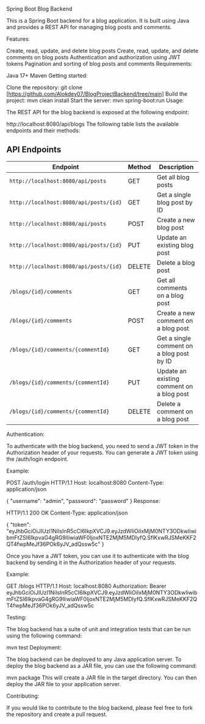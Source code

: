 

Spring Boot Blog Backend

This is a Spring Boot backend for a blog application. It is built using Java and provides a REST API for managing blog posts and comments.

Features:

Create, read, update, and delete blog posts
Create, read, update, and delete comments on blog posts
Authentication and authorization using JWT tokens
Pagination and sorting of blog posts and comments
Requirements:

Java 17+
Maven
Getting started:

Clone the repository:
git clone [https://github.com/Alokdey07/BlogProjectBackend/tree/main]
Build the project:
mvn clean install
Start the server:
mvn spring-boot:run
Usage:

The REST API for the blog backend is exposed at the following endpoint:

http://localhost:8080/api/blogs
The following table lists the available endpoints and their methods:

## API Endpoints

| Endpoint                             | Method | Description                                |
| ------------------------------------ | ------ | ------------------------------------------ |
| `http://localhost:8080/api/posts`    | GET    | Get all blog posts                         |
| `http://localhost:8080/api/posts/{id}` | GET    | Get a single blog post by ID               |
| `http://localhost:8080/api/posts`    | POST   | Create a new blog post                     |
| `http://localhost:8080/api/posts/{id}` | PUT    | Update an existing blog post               |
| `http://localhost:8080/api/posts/{id}` | DELETE | Delete a blog post                         |
| `/blogs/{id}/comments`               | GET    | Get all comments on a blog post            |
| `/blogs/{id}/comments`               | POST   | Create a new comment on a blog post        |
| `/blogs/{id}/comments/{commentId}`   | GET    | Get a single comment on a blog post by ID |
| `/blogs/{id}/comments/{commentId}`   | PUT    | Update an existing comment on a blog post |
| `/blogs/{id}/comments/{commentId}`   | DELETE | Delete a comment on a blog post           |


Authentication:

To authenticate with the blog backend, you need to send a JWT token in the Authorization header of your requests. You can generate a JWT token using the /auth/login endpoint.

Example:

POST /auth/login HTTP/1.1
Host: localhost:8080
Content-Type: application/json

{
  "username": "admin",
  "password": "password"
}
Response:

HTTP/1.1 200 OK
Content-Type: application/json

{
"token": "eyJhbGciOiJIUzI1NiIsInR5cCI6IkpXVCJ9.eyJzdWIiOiIxMjM0NTY3ODkwIiwibmFtZSI6IkpvaG4gRG9lIiwiaWF0IjoxNTE2MjM5MDIyfQ.SflKxwRJSMeKKF2QT4fwpMeJf36POk6yJV_adQssw5c"
}

Once you have a JWT token, you can use it to authenticate with the blog backend by sending it in the Authorization header of your requests.

Example:

GET /blogs HTTP/1.1
Host: localhost:8080
Authorization: Bearer eyJhbGciOiJIUzI1NiIsInR5cCI6IkpXVCJ9.eyJzdWIiOiIxMjM0NTY3ODkwIiwibmFtZSI6IkpvaG4gRG9lIiwiaWF0IjoxNTE2MjM5MDIyfQ.SflKxwRJSMeKKF2QT4fwpMeJf36POk6yJV_adQssw5c

Testing:

The blog backend has a suite of unit and integration tests that can be run using the following command:

mvn test
Deployment:

The blog backend can be deployed to any Java application server. To deploy the blog backend as a JAR file, you can use the following command:

mvn package
This will create a JAR file in the target directory. You can then deploy the JAR file to your application server.

Contributing:

If you would like to contribute to the blog backend, please feel free to fork the repository and create a pull request.
